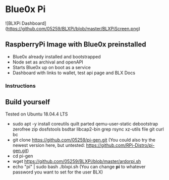 # Blue0x Pi

![BLXPi Dashboard] (https://github.com/05259/BLXPi/blob/master/BLXPiScreen.png)

## RaspberryPi Image with Blue0x preinstalled
- Blue0x already installed and bootstrapped
- Node set as archival and openAPI
- Starts Blue0x up on boot as a service
- Dashboard with links to wallet, test api page and BLX Docs

### Instructions

## Build yourself

Tested on Ubuntu 18.04.4 LTS

- sudo apt -y install coreutils quilt parted qemu-user-static debootstrap zerofree zip dosfstools bsdtar libcap2-bin grep rsync xz-utils file git curl bc
- git clone https://github.com/05259/pi-gen.git (You could also try the newest version here, but untested: https://github.com/RPi-Distro/pi-gen.git)
- cd pi-gen
- wget https://github.com/05259/BLXPi/blob/master/ardorpi.sh
- echo "pi" | sudo bash ./blxpi.sh (You can change **pi** to whatever password you want to set for the user BLX)
